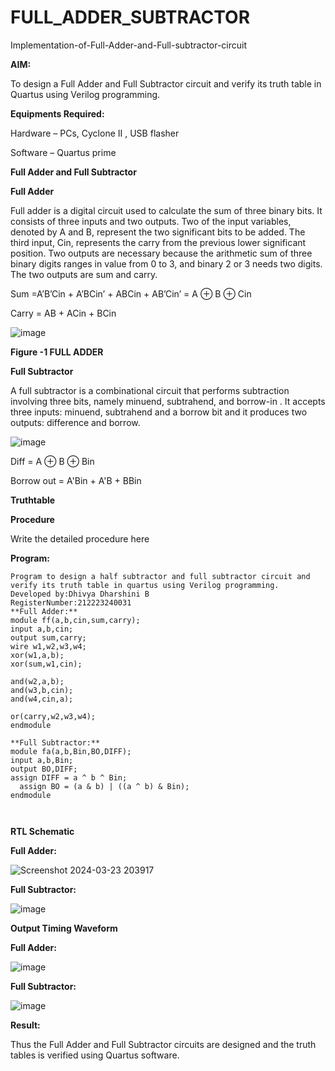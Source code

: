 # FULL_ADDER_SUBTRACTOR

Implementation-of-Full-Adder-and-Full-subtractor-circuit

**AIM:**

To design a Full Adder and Full Subtractor circuit and verify its truth table in Quartus using Verilog programming.

**Equipments Required:**

Hardware – PCs, Cyclone II , USB flasher

Software – Quartus prime

**Full Adder and Full Subtractor**

**Full Adder**

Full adder is a digital circuit used to calculate the sum of three binary bits. It consists of three inputs and two outputs. Two of the input variables, denoted by A and B, represent the two significant bits to be added. The third input, Cin, represents the carry from the previous lower significant position. Two outputs are necessary because the arithmetic sum of three binary digits ranges in value from 0 to 3, and binary 2 or 3 needs two digits. The two outputs are sum and carry.

Sum =A’B’Cin + A’BCin’ + ABCin + AB’Cin’ = A ⊕ B ⊕ Cin 

Carry = AB + ACin + BCin

![image](https://github.com/naavaneetha/FULL_ADDER_SUBTRACTOR/assets/154305477/0f30ba51-5ffb-4198-845f-18e054f675e7)

**Figure -1 FULL ADDER**

**Full Subtractor**

A full subtractor is a combinational circuit that performs subtraction involving three bits, namely minuend, subtrahend, and borrow-in . It accepts three inputs: minuend, subtrahend and a borrow bit and it produces two outputs: difference and borrow.

![image](https://github.com/naavaneetha/FULL_ADDER_SUBTRACTOR/assets/154305477/02b24f51-ab51-4304-9ad6-7b81ffc1ead5)

Diff = A ⊕ B ⊕ Bin 

Borrow out = A'Bin + A'B + BBin

**Truthtable**

**Procedure**

Write the detailed procedure here

**Program:**
```
Program to design a half subtractor and full subtractor circuit and verify its truth table in quartus using Verilog programming.
Developed by:Dhivya Dharshini B
RegisterNumber:212223240031
**Full Adder:**
module ff(a,b,cin,sum,carry);
input a,b,cin;
output sum,carry;
wire w1,w2,w3,w4;       
xor(w1,a,b);
xor(sum,w1,cin);        

and(w2,a,b);
and(w3,b,cin);
and(w4,cin,a);

or(carry,w2,w3,w4);
endmodule

**Full Subtractor:**
module fa(a,b,Bin,BO,DIFF);
input a,b,Bin;
output BO,DIFF;
assign DIFF = a ^ b ^ Bin;
  assign BO = (a & b) | ((a ^ b) & Bin);
endmodule



```
**RTL Schematic**




**Full Adder:**


![Screenshot 2024-03-23 203917](https://github.com/dhivyadharshini2006/FULL_ADDER_SUBTRACTOR/assets/144979490/1893145e-1285-438d-883e-d521fa4e0bfd)


**Full Subtractor:**




![image](https://github.com/dhivyadharshini2006/FULL_ADDER_SUBTRACTOR/assets/144979490/05b6dcd5-cbe5-4b5f-a8a9-3a69090a97d4)


**Output Timing Waveform**






**Full Adder:**



![image](https://github.com/dhivyadharshini2006/FULL_ADDER_SUBTRACTOR/assets/144979490/6d65dde2-1573-48c9-ad18-02ec5f1e7935)



**Full Subtractor:**


![image](https://github.com/dhivyadharshini2006/FULL_ADDER_SUBTRACTOR/assets/144979490/baefd6fe-33ff-47cb-9d4a-2d26a8213782)

**Result:**

Thus the Full Adder and Full Subtractor circuits are designed and the truth tables is verified using Quartus software.



